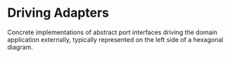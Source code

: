 <!--
 Copyright (C) 2025 ReallyCool Technologies, LLC

 This file is part of be-content-transform-py.

 be-content-transform-py is free software: you can redistribute it and/or modify
 it under the terms of the GNU General Public License as published by
 the Free Software Foundation, either version 3 of the License, or
 (at your option) any later version.

 be-content-transform-py is distributed in the hope that it will be useful,
 but WITHOUT ANY WARRANTY; without even the implied warranty of
 MERCHANTABILITY or FITNESS FOR A PARTICULAR PURPOSE.  See the
 GNU General Public License for more details.

 You should have received a copy of the GNU General Public License
 along with be-content-transform-py.  If not, see <https://www.gnu.org/licenses/>.
-->

# Driving Adapters

Concrete implementations of abstract port interfaces driving the domain application externally, typically represented on the left side of a hexagonal diagram.

